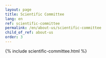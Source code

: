```yaml
---
layout: page
title: Scientific Committee
lang: en
ref: scientific-committee
permalink: /en/about-us/scientific-committee
child_of_ref: about-us
order: 3
---
```


{% include scientific-committee.html %}
